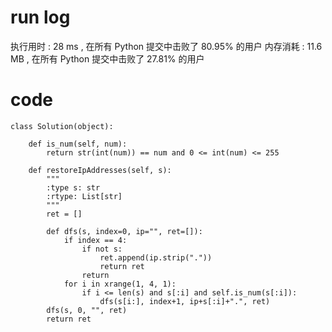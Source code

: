 # run log
执行用时 :
28 ms
, 在所有 Python 提交中击败了
80.95%
的用户
内存消耗 :
11.6 MB
, 在所有 Python 提交中击败了
27.81%
的用户

# code
```
class Solution(object):

    def is_num(self, num):
        return str(int(num)) == num and 0 <= int(num) <= 255

    def restoreIpAddresses(self, s):
        """
        :type s: str
        :rtype: List[str]
        """
        ret = []

        def dfs(s, index=0, ip="", ret=[]):
            if index == 4:
                if not s:
                    ret.append(ip.strip("."))
                    return ret
                return
            for i in xrange(1, 4, 1):
                if i <= len(s) and s[:i] and self.is_num(s[:i]):
                    dfs(s[i:], index+1, ip+s[:i]+".", ret)
        dfs(s, 0, "", ret)
        return ret
```
